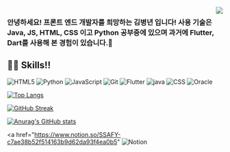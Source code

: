 <div align="right">
  <a href="https://hits.seeyoufarm.com">
    <img src="https://hits.seeyoufarm.com/api/count/incr/badge.svg?url=https%3A%2F%2Fgithub.com%2FJeongHwan-dev&count_bg=%23769CDD&title_bg=%238E8E8E&icon=github.svg&icon_color=%23E7E7E7&title=hits&edge_flat=false" align="right" />
  </a>
</div>

### 안녕하세요! 프론트 엔드 개발자를 희망하는 김병년 입니다! 사용 기술은 Java, JS, HTML, CSS 이고 Python 공부중에 있으며 과거에 Flutter, Dart를 사용해 본 경험이 있습니다.👋


## 🏃‍♂️ Skills!!

<img alt="HTML5" src ="https://img.shields.io/badge/HTML5-E34F26.svg?&style=for-the-badge&logo=HTML5&logoColor=white"/>  <img alt="Python" src ="https://img.shields.io/badge/Python-3776AB.svg?&style=for-the-badge&logo=Python&logoColor=white"/>  <img alt="JavaScript" src ="https://img.shields.io/badge/JavaScript-F7DF1E.svg?&style=for-the-badge&logo=JavaScript&logoColor=white"/> <img alt="Git" src ="https://img.shields.io/badge/Git-F95032.svg?&style=for-the-badge&logo=Git&logoColor=white"/> <img alt="Flutter" src ="https://img.shields.io/badge/Flutter-02569B.svg?&style=for-the-badge&logo=Flutter&logoColor=white"/> <img alt= "java" src="https://img.shields.io/badge/Java-ED8B00?style=for-the-badge&logo=openjdk&logoColor=white"/> <img alt="CSS" src ="https://img.shields.io/badge/CSS-239120?&style=for-the-badge&logo=css3&logoColor=white"/> <img alt="Oracle" src = "https://img.shields.io/badge/Oracle-F80000?style=for-the-badge&logo=oracle&logoColor=black"/>


[![Top Langs](https://github-readme-stats.vercel.app/api/top-langs/?username=KimByeongNyeon)](https://github.com/anuraghazra/github-readme-stats)

[![GitHub Streak](https://streak-stats.demolab.com?user=KimByeongNyeon)](https://git.io/streak-stats)

[![Anurag's GitHub stats](https://github-readme-stats.vercel.app/api?username=KimByeongNyeon)](https://github.com/anuraghazra/github-readme-stats)

<a href="https://www.notion.so/SSAFY-c7ae38b52f514163b9d62da93f4ea0b5"
<img alt="Notion" src="https://www.askedtech.com/api/kords/admin/product/image.jpg?id=31790">
</a>
<!--
**KimByeongNyeon/KimByeongNyeon** is a ✨ _special_ ✨ repository because its `README.md` (this file) appears on your GitHub profile.

Here are some ideas to get you started:

- 🔭 I’m currently working on ...
- 🌱 I’m currently learning ...
- 👯 I’m looking to collaborate on ...
- 🤔 I’m looking for help with ...
- 💬 Ask me about ...
- 📫 How to reach me: ...
- 😄 Pronouns: ...
- ⚡ Fun fact: ...
-->
